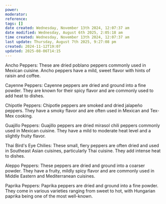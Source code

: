 ```yaml
---
power: 
moderator: 
reference: 
tags: []
date created: Wednesday, November 13th 2024, 12:07:37 am
date modified: Wednesday, August 6th 2025, 2:05:18 am
time created: Wednesday, November 13th 2024, 12:07:37 am
last update: Thursday, August 7th 2025, 9:27:08 pm
created: 2024-11-12T19:07
updated: 2025-08-06T14:15
---
```

Ancho Peppers: These are dried poblano peppers commonly used in Mexican cuisine. Ancho peppers have a mild, sweet flavor with hints of raisin and coffee.

Cayenne Peppers: Cayenne peppers are dried and ground into a fine powder. They are known for their spicy flavor and are commonly used to add heat to dishes.

Chipotle Peppers: Chipotle peppers are smoked and dried jalapeño peppers. They have a smoky flavor and are often used in Mexican and Tex-Mex cooking.

Guajillo Peppers: Guajillo peppers are dried mirasol chili peppers commonly used in Mexican cuisine. They have a mild to moderate heat level and a slightly fruity flavor.

Thai Bird's Eye Chilies: These small, fiery peppers are often dried and used in Southeast Asian cuisines, particularly Thai cuisine. They add intense heat to dishes.

Aleppo Peppers: These peppers are dried and ground into a coarser powder. They have a fruity, mildly spicy flavor and are commonly used in Middle Eastern and Mediterranean cuisines.

Paprika Peppers: Paprika peppers are dried and ground into a fine powder. They come in various varieties ranging from sweet to hot, with Hungarian paprika being one of the most well-known.